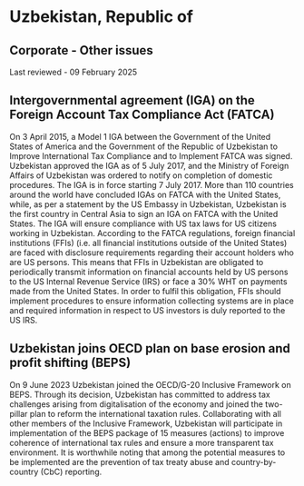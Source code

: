 # Uzbekistan, Republic of
## Corporate - Other issues
Last reviewed - 09 February 2025
## Intergovernmental agreement (IGA) on the Foreign Account Tax Compliance Act (FATCA)
On 3 April 2015, a Model 1 IGA between the Government of the United States of America and the Government of the Republic of Uzbekistan to Improve International Tax Compliance and to Implement FATCA was signed. Uzbekistan approved the IGA as of 5 July 2017, and the Ministry of Foreign Affairs of Uzbekistan was ordered to notify on completion of domestic procedures. The IGA is in force starting 7 July 2017.
More than 110 countries around the world have concluded IGAs on FATCA with the United States, while, as per a statement by the US Embassy in Uzbekistan, Uzbekistan is the first country in Central Asia to sign an IGA on FATCA with the United States.
The IGA will ensure compliance with US tax laws for US citizens working in Uzbekistan. According to the FATCA regulations, foreign financial institutions (FFIs) (i.e. all financial institutions outside of the United States) are faced with disclosure requirements regarding their account holders who are US persons. This means that FFIs in Uzbekistan are obligated to periodically transmit information on financial accounts held by US persons to the US Internal Revenue Service (IRS) or face a 30% WHT on payments made from the United States. In order to fulfil this obligation, FFIs should implement procedures to ensure information collecting systems are in place and required information in respect to US investors is duly reported to the US IRS.
## Uzbekistan joins OECD plan on base erosion and profit shifting (BEPS)
On 9 June 2023 Uzbekistan joined the OECD/G-20 Inclusive Framework on BEPS.
Through its decision, Uzbekistan has committed to address tax challenges arising from digitalisation of the economy and joined the two-pillar plan to reform the international taxation rules. Collaborating with all other members of the Inclusive Framework, Uzbekistan will participate in implementation of the BEPS package of 15 measures (actions) to improve coherence of international tax rules and ensure a more transparent tax environment.
It is worthwhile noting that among the potential measures to be implemented are the prevention of tax treaty abuse and country-by-country (CbC) reporting.
